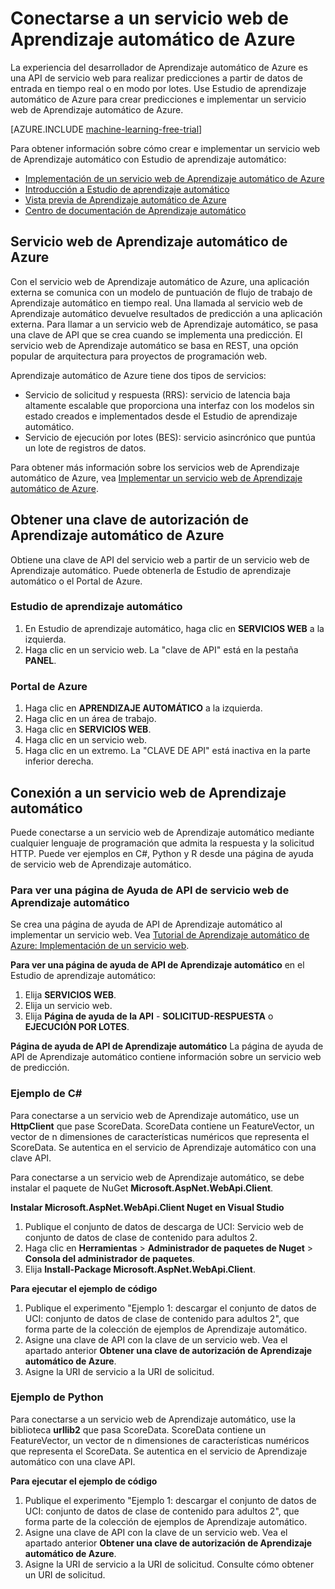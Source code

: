 <properties
	pageTitle="Conectarse a un servicio web de Aprendizaje automático | Microsoft Azure"
	description="Mediante C# o Python, conéctese a un servicio web de Aprendizaje automático de Azure mediante una clave de autorización."
	services="machine-learning"
	documentationCenter=""
	authors="garyericson"
	manager="paulettm"
	editor="cgronlun" />

<tags
	ms.service="machine-learning"
	ms.workload="data-services"
	ms.tgt_pltfrm="na"
	ms.devlang="na"
	ms.topic="article"
	ms.date="02/03/2016" 
	ms.author="garye" />


# Conectarse a un servicio web de Aprendizaje automático de Azure
La experiencia del desarrollador de Aprendizaje automático de Azure es una API de servicio web para realizar predicciones a partir de datos de entrada en tiempo real o en modo por lotes. Use Estudio de aprendizaje automático de Azure para crear predicciones e implementar un servicio web de Aprendizaje automático de Azure.

[AZURE.INCLUDE [machine-learning-free-trial](../../includes/machine-learning-free-trial.md)]

Para obtener información sobre cómo crear e implementar un servicio web de Aprendizaje automático con Estudio de aprendizaje automático:

- [Implementación de un servicio web de Aprendizaje automático de Azure](machine-learning-publish-a-machine-learning-web-service.md)
- [Introducción a Estudio de aprendizaje automático](https://azure.microsoft.com/documentation/videos/getting-started-with-ml-studio/)
- [Vista previa de Aprendizaje automático de Azure](https://studio.azureml.net/)
- [Centro de documentación de Aprendizaje automático](https://azure.microsoft.com/documentation/services/machine-learning/)

## Servicio web de Aprendizaje automático de Azure ##

Con el servicio web de Aprendizaje automático de Azure, una aplicación externa se comunica con un modelo de puntuación de flujo de trabajo de Aprendizaje automático en tiempo real. Una llamada al servicio web de Aprendizaje automático devuelve resultados de predicción a una aplicación externa. Para llamar a un servicio web de Aprendizaje automático, se pasa una clave de API que se crea cuando se implementa una predicción. El servicio web de Aprendizaje automático se basa en REST, una opción popular de arquitectura para proyectos de programación web.

Aprendizaje automático de Azure tiene dos tipos de servicios:

- Servicio de solicitud y respuesta (RRS): servicio de latencia baja altamente escalable que proporciona una interfaz con los modelos sin estado creados e implementados desde el Estudio de aprendizaje automático.
- Servicio de ejecución por lotes (BES): servicio asincrónico que puntúa un lote de registros de datos.

Para obtener más información sobre los servicios web de Aprendizaje automático de Azure, vea [Implementar un servicio web de Aprendizaje automático de Azure](machine-learning-publish-a-machine-learning-web-service.md).

## Obtener una clave de autorización de Aprendizaje automático de Azure ##
Obtiene una clave de API del servicio web a partir de un servicio web de Aprendizaje automático. Puede obtenerla de Estudio de aprendizaje automático o el Portal de Azure.
### Estudio de aprendizaje automático ###
1. En Estudio de aprendizaje automático, haga clic en **SERVICIOS WEB** a la izquierda.
2. Haga clic en un servicio web. La "clave de API" está en la pestaña **PANEL**.

### Portal de Azure ###

1. Haga clic en **APRENDIZAJE AUTOMÁTICO** a la izquierda.
2. Haga clic en un área de trabajo.
3. Haga clic en **SERVICIOS WEB**.
4. Haga clic en un servicio web.
5. Haga clic en un extremo. La "CLAVE DE API" está inactiva en la parte inferior derecha.

## <a id="connect"></a>Conexión a un servicio web de Aprendizaje automático

Puede conectarse a un servicio web de Aprendizaje automático mediante cualquier lenguaje de programación que admita la respuesta y la solicitud HTTP. Puede ver ejemplos en C#, Python y R desde una página de ayuda de servicio web de Aprendizaje automático.

### Para ver una página de Ayuda de API de servicio web de Aprendizaje automático ###
Se crea una página de ayuda de API de Aprendizaje automático al implementar un servicio web. Vea [Tutorial de Aprendizaje automático de Azure: Implementación de un servicio web](machine-learning-walkthrough-5-publish-web-service.md).


**Para ver una página de ayuda de API de Aprendizaje automático** en el Estudio de aprendizaje automático:

1. Elija **SERVICIOS WEB**.
2. Elija un servicio web.
3. Elija **Página de ayuda de la API** - **SOLICITUD-RESPUESTA** o **EJECUCIÓN POR LOTES**.


**Página de ayuda de API de Aprendizaje automático** La página de ayuda de API de Aprendizaje automático contiene información sobre un servicio web de predicción.



### Ejemplo de C# ###

Para conectarse a un servicio web de Aprendizaje automático, use un **HttpClient** que pase ScoreData. ScoreData contiene un FeatureVector, un vector de n dimensiones de características numéricos que representa el ScoreData. Se autentica en el servicio de Aprendizaje automático con una clave API.

Para conectarse a un servicio web de Aprendizaje automático, se debe instalar el paquete de NuGet **Microsoft.AspNet.WebApi.Client**.

**Instalar Microsoft.AspNet.WebApi.Client Nuget en Visual Studio**

1. Publique el conjunto de datos de descarga de UCI: Servicio web de conjunto de datos de clase de contenido para adultos 2.
2. Haga clic en **Herramientas** > **Administrador de paquetes de Nuget** > **Consola del administrador de paquetes**.
2. Elija **Install-Package Microsoft.AspNet.WebApi.Client**.

**Para ejecutar el ejemplo de código**

1. Publique el experimento "Ejemplo 1: descargar el conjunto de datos de UCI: conjunto de datos de clase de contenido para adultos 2", que forma parte de la colección de ejemplos de Aprendizaje automático.
2. Asigne una clave de API con la clave de un servicio web. Vea el apartado anterior **Obtener una clave de autorización de Aprendizaje automático de Azure**.
3. Asigne la URI de servicio a la URI de solicitud.


### Ejemplo de Python ###

Para conectarse a un servicio web de Aprendizaje automático, use la biblioteca **urllib2** que pasa ScoreData. ScoreData contiene un FeatureVector, un vector de n dimensiones de características numéricos que representa el ScoreData. Se autentica en el servicio de Aprendizaje automático con una clave API.


**Para ejecutar el ejemplo de código**

1. Publique el experimento "Ejemplo 1: descargar el conjunto de datos de UCI: conjunto de datos de clase de contenido para adultos 2", que forma parte de la colección de ejemplos de Aprendizaje automático.
2. Asigne una clave de API con la clave de un servicio web. Vea el apartado anterior **Obtener una clave de autorización de Aprendizaje automático de Azure**.
3. Asigne la URI de servicio a la URI de solicitud. Consulte cómo obtener un URI de solicitud.

<!---HONumber=AcomDC_0204_2016-->